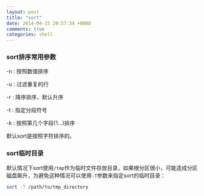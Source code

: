 ```yaml
---
layout: post
title: "sort"
date: 2014-04-15 20:57:34 +0800
comments: true
categories: shell
---
```


### sort排序常用参数

-n : 按照数值排序

-u : 过滤重复的行

-r : 降序排序，默认升序

-t : 指定分段符号

-k : 按照第几个字段(1...)排序

默认sort是按照字符排序的。

### sort临时目录

默认情况下sort使用`/tmp`作为临时文件存放目录，如果根分区很小，可能造成分区磁盘飙升，为避免这种情况可以使用`-T`参数来指定sort的临时目录：

```bash
sort -T /path/to/tmp_directory
```
